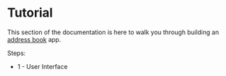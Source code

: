 # Tutorial

This section of the documentation is here to walk you through building an [address book](../../tutorial) app.

Steps:

* 1 - User Interface
